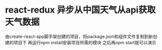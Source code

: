 # react-redux 异步从中国天气从api获取天气数据

由create-react-app脚手架创建的项目，将package.json和组件文件复制到新创建的项目下
再运行npm install安装项目所需的模块
之后再npm start就可以演示

